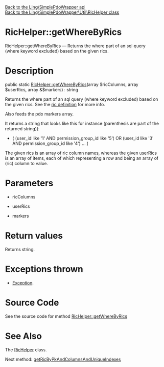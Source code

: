 [Back to the Ling/SimplePdoWrapper api](https://github.com/lingtalfi/SimplePdoWrapper/blob/master/doc/api/Ling/SimplePdoWrapper.md)<br>
[Back to the Ling\SimplePdoWrapper\Util\RicHelper class](https://github.com/lingtalfi/SimplePdoWrapper/blob/master/doc/api/Ling/SimplePdoWrapper/Util/RicHelper.md)


RicHelper::getWhereByRics
================



RicHelper::getWhereByRics — Returns the where part of an sql query (where keyword excluded) based on the given rics.




Description
================


public static [RicHelper::getWhereByRics](https://github.com/lingtalfi/SimplePdoWrapper/blob/master/doc/api/Ling/SimplePdoWrapper/Util/RicHelper/getWhereByRics.md)(array $ricColumns, array $userRics, array &$markers) : string




Returns the where part of an sql query (where keyword excluded) based on the given rics.
See the [ric definition](https://github.com/lingtalfi/NotationFan/blob/master/ric.md) for more info.

Also feeds the pdo markers array.

It returns a string that looks like this for instance (parenthesis are part of the returned string)):

- (
     (user_id like '1' AND permission_group_id like '5')
     OR (user_id like '3' AND permission_group_id like '4')
     ...
  )


The given rics is an array of ric column names,
whereas the given userRics is an array of items, each of which representing a row and
being an array of (ric) column to value.




Parameters
================


- ricColumns

    

- userRics

    

- markers

    


Return values
================

Returns string.


Exceptions thrown
================

- [Exception](http://php.net/manual/en/class.exception.php).&nbsp;







Source Code
===========
See the source code for method [RicHelper::getWhereByRics](https://github.com/lingtalfi/SimplePdoWrapper/blob/master/Util/RicHelper.php#L42-L84)


See Also
================

The [RicHelper](https://github.com/lingtalfi/SimplePdoWrapper/blob/master/doc/api/Ling/SimplePdoWrapper/Util/RicHelper.md) class.

Next method: [getRicByPkAndColumnsAndUniqueIndexes](https://github.com/lingtalfi/SimplePdoWrapper/blob/master/doc/api/Ling/SimplePdoWrapper/Util/RicHelper/getRicByPkAndColumnsAndUniqueIndexes.md)<br>

